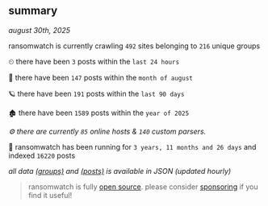 
## summary
_august 30th, 2025_

ransomwatch is currently crawling `492` sites belonging to `216` unique groups

⏲ there have been `3` posts within the `last 24 hours`

🦈 there have been `147` posts within the `month of august`

🪐 there have been `191` posts within the `last 90 days`

🏚 there have been `1589` posts within the `year of 2025`

_⚙️ there are currently `85` online hosts & `140` custom parsers._

🦕 ransomwatch has been running for `3 years, 11 months and 26 days` and indexed `16220` posts

_all data  [(groups)](http://ransomwhat.telemetry.ltd/groups) and [(posts)](http://ransomwhat.telemetry.ltd/posts) is available in JSON (updated hourly)_

> ransomwatch is fully [open source](https://github.com/joshhighet/ransomwatch#ransomwatch--). please consider [sponsoring](https://github.com/sponsors/joshhighet) if you find it useful!

